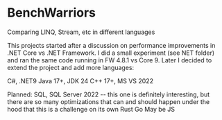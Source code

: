# BenchWarriors
Comparing LINQ, Stream, etc in different languages 

This projects started after a discussion on performance improvements in .NET Core vs .NET Framework. I did a small experiment (see NET folder) and ran the same code running in FW 4.8.1 vs Core 9.
Later I decided to extend the project and add more languages:

C#, .NET9
Java 17+, JDK 24
C++ 17+, MS VS 2022

Planned:
SQL, SQL Server 2022 -- this one is definitely interesting, but there are so many optimizations that can and should happen under the hood that this is a challenge on its own
Rust
Go
May be JS